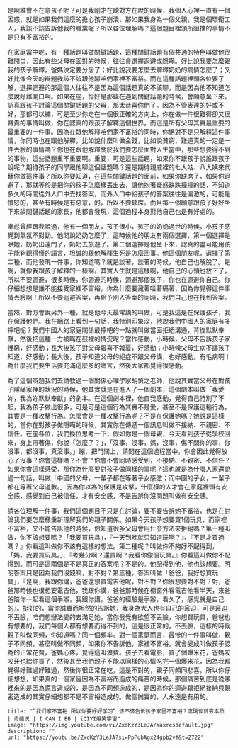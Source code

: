 是啊誰會不在意孩子呢？可是我剛才在聽對方在說的時候，我個人心裡一直有一個困惑，就是如果我們這麼的擔心孩子崩潰，那如果我身為一個父親，我是個環衛工人，我該不該告訴他我的職業呢？所以各位理解嗎？這個題目裡頭所阻擋的事情不是只有不富裕的。

在家庭當中呢，有一種話題叫做關鍵話題，這種關鍵話題有個共通的特色叫做他很難開口，因此有些父母在面對的時候，往往會選擇迴避或隱瞞。好比說我要怎麼跟我的孩子解釋，爸媽決定要分居了；好比說我要怎麼去解釋奶奶的病情怎麼了；又好比像今天的辯題我該不該跟他聊咱們家裡不富裕。而在這種話題裡頭各位要了解，選擇迴避的那這個人往往不是因為這個話題真的不該聊，而是因為他不知道怎麼說好難開口啊。如果在座，恰好是那些在遇到關鍵話題的時候，會願意坐下來，認真跟孩子討論這個關鍵話題的父母，那太恭喜你們了。因為不管表達的好或不好，那都可以練，可是至少你走在一個很正確的方向上，你在做一件很難得卻又很寶貴的事情叫做，你在認真的跟孩子解釋這個世界，而這是所有父母其實最重要的最重要的一件事。因為在跟他解釋咱們家不富裕的同時，你絕對不是只解釋這件事情，你同時也在跟他解釋，比如說什麼叫做金錢，比如說貧窮，難道真的一定是一件丟臉的事情嗎？你也在跟他解釋關於我們要怎麼面對人生當中，那些想要得不到的事物，這些話題重不重要啊。重要，可是這些話題，如果你不跟孩子說誰跟孩子說呢？期待孩子的同學跟他聊這個話題嗎？還是期待親戚裡的七大姑、八大姨來代替你做這件事？所以你要知道，在這些關鍵話題的面前，如果你缺席了，如果你迴避了，那就等於是把你的孩子怎麼樣丟出去，讓他抱著疑惑跌跌撞撞的話，不知道多久的時間從外人口中去找答案，而外人口中給孩子的答案往往是偏激的，可能是憤怒的，甚至有時候是有惡意，的，所以不要缺席。而且每一個願意跟孩子好好坐下來談關鍵話題的家長，他都會發現，這個過程本身對他自己也是有好處的。

漸彪曾經跟我說過，他有一個朋友，孩子很小，孩子的奶奶過世的時候，小孩子感覺到氣氛不對勁。他問說奶奶怎麼了，這時候他的朋友有兩個選擇，第一個選擇是哄她，奶奶出遠門了，奶奶去旅遊了。第二個選擇是他坐下來，認真的盡可能用孩子能夠聽得懂的語言，坦誠的跟他解釋生死是怎麼回事。他這個朋友呢，選擇了第二種，而他發現一件事，你知道嗎？就是談著，談著的時候，他自己也解脫了。是啊，就像我跟孩子解釋的一樣啊。其實人生就是這樣啊，他自己的心頭也放下了，所以不要迴避，很多時候，你迴避的時候，迴避那個孩子，你也在迴避你自己。你仔細想想是誰不能接受家裡不富裕，你為什麼要藏著噎著瞞著，因為你覺得這件事情丟臉啊！所以不要迴避答案，再給予別人答案的同時，我們自己也在找到答案。

當然，對方會說另外一種，就是他今天最常講的叫做，可是我這是在保護孩子，我在保護他們。我在網路上看到一句話，我特別印象深，他說我們中國人的家庭有多擰吧呢？我們中國人的家庭關係最擰吧的一點就叫做當面拒絕溝通，背後默默奉獻，然後把這種一方被瞞在鼓裡的情況呢？當作感動，小時候，父母不告訴孩子家裡窮，好感動；長大後孩子對父母報喜不報憂，好感動；小時候父母生病不讓孩子知道，好感動；長大後，孩子知道父母的絕症不跟父母講，也好感動。有毛病啊！為什麼我們要生活要充滿這麼多的謊言，然後大家都覺得很感動。

為了這個辯題我們去請教過一個關係心理學家胡慎之老師，他說其實當父母在對孩子隱瞞家裡的狀況的時候，他其實就是在進入了一個劇本，這個劇本叫做「我愛妳，我為妳默默奉獻」的劇本。在這個劇本裡，他自我感動，覺得自己特別了不起，我為孩子做出很多，可是可是這個行為其實不是愛，甚至不是保護這種行為，其實是一種攻擊行為。怎麼會是一種攻擊行為呢？不是在保護她嗎？她說是這樣的，當你在對孩子做隱瞞的時候，其實你在傳遞一個訊息叫做不接納、不親密、不信任。在座各位，我們換位思考一下，假如你是一個母親，今天看到孩子從學校回來，身上帶著傷，你說「怎麼了？」，「沒事，沒事，媽，沒事，傷不關你的事，你沒事，都沒事，真沒事。」蹦，把門關上，請問在這個過程當中，你會因此覺得放心了沒事？你會這樣嗎？不會？你會不會同時感受到，不接納、不親密、不信任？如果你會這樣感受，那你為什麼要對孩子做同樣的事呢？這也就是為什麼人家還說過一句話，叫做「中國的父母，一輩子都在等著子女感激；而中國的子女，一輩子都在等著父母道歉。」因為你以為的保護是攻擊，什麼樣的人才會在家庭裡頭有安全感，感覺到自己被信任，才有安全感，不是告訴你沒問題叫做有安全感。

請各位理解一件事，我們這個題目不只是在討論，要不要告訴她不富裕，也是在討論我們要怎麼樣重新理解我們的親子關係。如果今天孩子想要買1個玩具，而家裡不富裕，又不能告訴他的時候，你知道很多父母會用什麼方法來拒絕嗎？第一種叫做，你不該想要嗎？「我要買玩具」，『一天到晚就只知道玩啊？』、『不是才買過嗎？』你看這叫做你不該有這樣的想法。第二種呢？叫做你不夠好不配得到，「媽，我要買玩具。」、『考幾分啊？還買啊？我看你像個玩具。』你看這叫做你不配得到。而可是這兩個是不是真正的答案呢？不是的。他配得到他，他也該想要。明明答案只是因為我們沒錢嘛，對不對？第三種，答案叫做「爸爸，我好想買玩具」，『是啊，我跟你講，爸爸還想買電吉他呢，對不對？你很想要對不對？對，爸爸那時候也很想要電吉他，我跟你講，爸爸那時候在櫥窗外看電吉他看半天，來爸爸陪你一起看這個手辦，我跟你講，爸爸的經驗是手辦，看久了，感覺就是自己的』。挺好的，當你誠實而坦然的告訴她，我身為大人也有自己的窘迫，可是窘迫不丟臉，咱們想辦法變的去滿足她，當你發覺有欲望不丟臉，你想買玩具，爸爸也有想要的，我們每個人都有想要而得不到的，這是很正常的，不丟臉，這樣的時候親子叫做同頻，你知道嗎？同一個頻率。對一個家庭而言，最慘的一件事叫做，親子不同頻，甚麼叫做不同頻，如果你不告訴他，家裡不富裕，就會變成叫做孩子認為的正常花費，爸媽心疼，覺得這叫浪費。孩子去看電影，買了個爆米花，爸媽咬咬牙也給你買了，然後甚至我們親子不能以同樣的心情吃完一個爆米花，因為我都覺得好難過好難過，然後你很正常在吃，這是不對的，親子同頻同悲喜，所以你仔細想想，如果真的一個家庭因為不富裕而造成的痛苦的時候，那個痛苦到底是從哪裡來的是因為謊言造成的，是因為不同頻造成的，是因為你的迴避跟拒絕接納與親密造成的其實仔細想都不是不富裕造成的。做個誠實的，人永遠是有用的。
```embed
title: "“我们家不富裕 所以你要好好学习” 该不该告诉孩子家里不富裕？席瑞谈贫穷本质 | 奇葩说 | I CAN I BB | iQIYI爆笑宇宙"
image: "https://img.youtube.com/vi/ZxdKzY3LeJA/maxresdefault.jpg"
description: ""
url: "https://youtu.be/ZxdKzY3LeJA?si=PpPubAgx24gpb2vf&t=2722"
```

